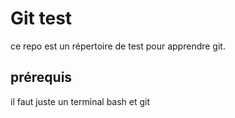 # Git test

ce repo est un répertoire de test pour apprendre git.

## prérequis 

il faut juste un terminal bash et git
